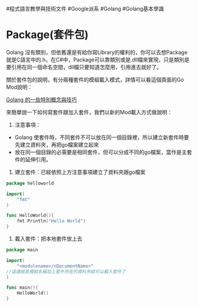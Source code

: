 #程式語言教學與技術文件 #Google派系 #Golang #Golang基本學識
# Package(套件包)

Golang 沒有類別，但依舊還是有給你寫Library的權利的，你可以去想Package就是C語言中的.h，在C#中，Package可以靠類別或是.dll檔來實現，只是類別是要引用在同一個命名空間，dll檔只要知道怎麼用，引用進去就好了。

關於套件包的說明，有分兩種套件的模組載入模式，詳情可以看這個頁面的Go Mod說明：

[Golang 的一些特別概念與技巧](:/c48afcb8900d49b98a1b3bc610fb81c7)

來簡單說一下如何寫套件跟加入套件，我們以新的Mod載入方式做說明：

1. 注意事項：
- Golang 使套件時，不同套件不可以放在同一個目錄裡，所以建立新套件時要先建立資料夾，再把go檔案建立起來
- 放在同一個目錄的必需要是相同套件，但可以分成不同的go檔案，當作是主套件的延伸引用。

1. 建立套件：已經依照上方注意事項建立了資料夾跟go檔案

```go
package helloworld

import(
	"fmt"
)

func HelloWorld(){
	fmt.Println("Hello World")
}
```

1. 載入套件：把本地套件放上去

```go
package main

import(
	"<modulename>/<DocumentName>"
//這邊就是模組名稱加上套件所在的資料夾就可以載入套件了
)

func main(){
	HelloWorld()
}
```